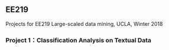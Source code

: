 ## EE219

Projects for EE219 Large-scaled data mining, UCLA, Winter 2018
### Project 1：Classification Analysis on Textual Data